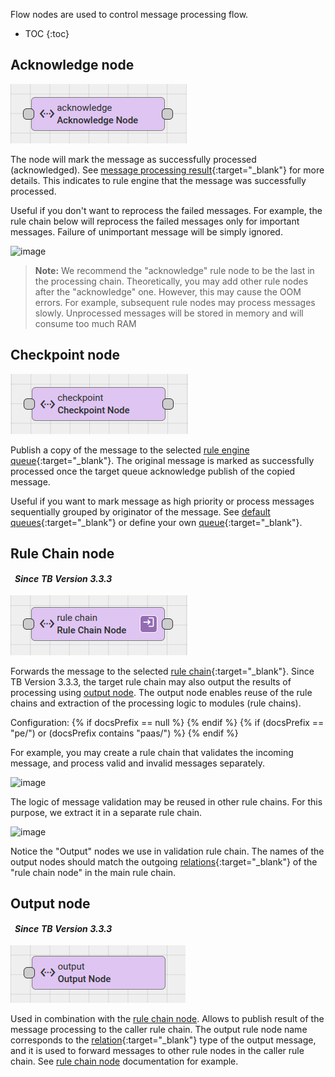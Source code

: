 
Flow nodes are used to control message processing flow.

* TOC
{:toc}

## Acknowledge node

![image](/images/user-guide/rule-engine-2-0/nodes/flow-nodes/acknowledge-node.png)

The node will mark the message as successfully processed (acknowledged). See [message processing result](/docs/{{docsPrefix}}user-guide/rule-engine-2-0/overview/#message-processing-result){:target="_blank"} for more details. 
This indicates to rule engine that the message was successfully processed.

Useful if you don't want to reprocess the failed messages. 
For example, the rule chain below will reprocess the failed messages only for important messages. 
Failure of unimportant message will be simply ignored. 

![image](/images/user-guide/rule-engine-2-0/nodes/acknowledge-failed.png)

> **Note:** We recommend the "acknowledge" rule node to be the last in the processing chain.
Theoretically, you may add other rule nodes after the "acknowledge" one. However, this may cause the OOM errors. 
For example, subsequent rule nodes may process messages slowly. Unprocessed messages will be stored in memory and will consume too much RAM  

## Checkpoint node

![image](/images/user-guide/rule-engine-2-0/nodes/flow-nodes/checkpoint-node.png)

Publish a copy of the message to the selected [rule engine queue](/docs/{{docsPrefix}}user-guide/rule-engine-2-5/queues/){:target="_blank"}.
The original message is marked as successfully processed once the target queue acknowledge publish of the copied message. 

Useful if you want to mark message as high priority or process messages sequentially grouped by originator of the message. 
See [default queues](/docs/{{docsPrefix}}user-guide/rule-engine-2-5/queues/#default-queues){:target="_blank"} or define your own [queue](/docs/{{docsPrefix}}user-guide/rule-engine-2-5/queues/){:target="_blank"}. 

## Rule Chain node

<table  style="width:250px;">
   <thead>
     <tr>
	 <td style="text-align: center"><strong><em>Since TB Version 3.3.3</em></strong></td>
     </tr>
   </thead>
</table> 

![image](/images/user-guide/rule-engine-2-0/nodes/flow-nodes/rule-chain-node.png)

Forwards the message to the selected [rule chain](/docs/{{docsPrefix}}user-guide/rule-engine-2-0/overview/#rule-chain){:target="_blank"}.
Since TB Version 3.3.3, the target rule chain may also output the results of processing using [output node](#output-node). 
The output node enables reuse of the rule chains and extraction of the processing logic to modules (rule chains).

Configuration:
{% if docsPrefix == null %}
<object width="70%" data="/images/user-guide/rule-engine-2-0/nodes/flow-nodes/rule-chain-node-2-ce.png"></object>
{% endif %}
{% if (docsPrefix == "pe/") or (docsPrefix contains "paas/") %}
<object width="70%" data="/images/user-guide/rule-engine-2-0/nodes/flow-nodes/rule-chain-node-2-pe.png"></object>
{% endif %}

For example, you may create a rule chain that validates the incoming message, and process valid and invalid messages separately.

![image](/images/user-guide/rule-engine-2-0/nodes/rule-chain-node-main.png)

The logic of message validation may be reused in other rule chains. For this purpose, we extract it in a separate rule chain.

![image](/images/user-guide/rule-engine-2-0/nodes/rule-chain-node-inner.png)

Notice the "Output" nodes we use in validation rule chain. 
The names of the output nodes should match the outgoing [relations](/docs/{{docsPrefix}}user-guide/rule-engine-2-0/overview/#rule-node-connection){:target="_blank"} of the "rule chain node" in the main rule chain.

## Output node

<table  style="width:250px;">
   <thead>
     <tr>
	 <td style="text-align: center"><strong><em>Since TB Version 3.3.3</em></strong></td>
     </tr>
   </thead>
</table> 

![image](/images/user-guide/rule-engine-2-0/nodes/flow-nodes/output-node.png)

Used in combination with the [rule chain node](#rule-chain-node). Allows to publish result of the message processing to the caller rule chain. 
The output rule node name corresponds to the [relation](/docs/{{docsPrefix}}user-guide/rule-engine-2-0/overview/#rule-node-connection){:target="_blank"} type of the output message,
and it is used to forward messages to other rule nodes in the caller rule chain.
See [rule chain node](#rule-chain-node) documentation for example.
